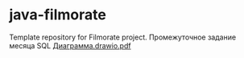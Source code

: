 # java-filmorate
Template repository for Filmorate project.
Промежуточное задание месяца SQL 
[Диаграмма.drawio.pdf](https://github.com/MarinaPodduba/java-filmorate/files/11082865/drawio.pdf)
